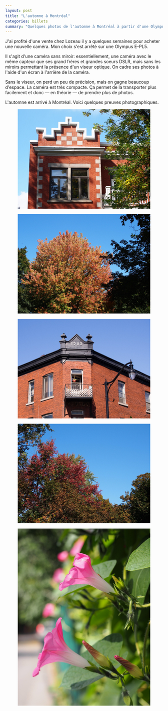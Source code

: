 ```yaml
---
layout: post
title: "L'automne à Montréal"
categories: billets
summary: "Quelques photos de l'automne à Montréal à partir d'une Olympus E-PL5"
---
```


J'ai profité d'une vente chez Lozeau il y a quelques semaines pour acheter une nouvelle caméra. Mon choix s'est arrêté sur une Olympus E-PL5.

Il s'agit d'une caméra sans miroir: essentiellement, une caméra avec le même capteur que ses grand frères et grandes soeurs DSLR, mais sans les miroirs permettant la présence d'un viseur optique. On cadre ses photos à l'aide d'un écran à l'arrière de la caméra.

Sans le viseur, on perd un peu de précision, mais on gagne beaucoup d'espace. La caméra est très compacte. Ça permet de la transporter plus facilement et donc — en théorie — de prendre plus de photos.

L'automne est arrivé à Montréal. Voici quelques preuves photographiques.

<figure><img src="/assets/10055796525_2b419b759b_b.jpg" alt="Marche à Outremont"></figure>

<figure><img src="/assets/10120432113_b4f56b54c2_b.jpg" alt="L'automne à Outremont"></figure>

<figure><img src="/assets/10071999906_1836c29e91_b.jpg" alt="Marche dans le Mile-End"></figure>

<figure><img src="/assets/10120436553_c1e9e9bc64_b.jpg" alt="L'automne à Outremont"></figure>

<figure><img src="/assets/10055795365_6bfef876e8_h.jpg" alt="Marche à Outremont"></figure>